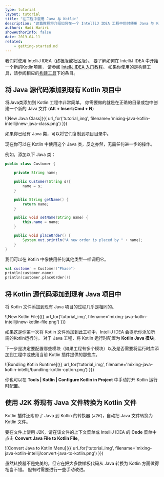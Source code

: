 ```yaml
---
type: tutorial
layout: tutorial
title: "在工程中混用 Java 与 Kotlin"
description: "这篇教程将介绍如何在一个 IntelliJ IDEA 工程中同时使用 Java 与 Kotlin。"
authors: Hadi Hariri
showAuthorInfo: false
date: 2019-04-11
related:
    - getting-started.md
---
```


我们将使用 IntelliJ IDEA（终极版或社区版）。 要了解如何在 IntelliJ IDEA 中开始一个新的Kotlin项目，
请参阅 [IntellJ IDEA 入门教程](getting-started.html)。 如果你使用的是构建工具，请参阅相应的[构建工具](build-tools.html)下的条目。

## 将 Java 源代码添加到现有 Kotlin 项目中
将Java类添加到 Kotlin 工程中非常简单。 你需要做的就是在正确的目录或包中创建一个新的 Java 文件 (__Alt + Insert__/__Cmd + N__)

![New Java Class]({{ url_for('tutorial_img', filename='mixing-java-kotlin-intellij/new-java-class.png') }})

如果你已经有 Java 类，可以将它们复制到项目目录中。

现在你可以在 Kotlin 中使用这个 Java 类，反之亦然，无需任何进一步的操作。

例如，添加以下 Java 类：

<div class="sample" markdown="1" theme="idea" mode="java">

``` java
public class Customer {

    private String name;

    public Customer(String s){
        name = s;
    }

    public String getName() {
        return name;
    }

    public void setName(String name) {
        this.name = name;
    }

    public void placeOrder() {
        System.out.println("A new order is placed by " + name);
    }
}
```
</div>

我们可以在 Kotlin 中像使用任何其他类型一样调用它。

<div class="sample" markdown="1" theme="idea" data-highlight-only>

```kotlin
val customer = Customer("Phase")
println(customer.name)
println(customer.placeOrder())
```
</div>


## 将 Kotlin 源代码添加到现有 Java 项目中
将 Kotlin 文件添加到现有 Java 项目的过程几乎是相同的。

![New Kotlin File]({{ url_for('tutorial_img', filename='mixing-java-kotlin-intellij/new-kotlin-file.png') }})

如果这是你第一次将 Kotlin 文件添加到此工程中，IntelliJ IDEA 会提示你添加所需的Kotlin运行时。
对于 Java 工程，将 Kotlin 运行时配置为 __Kotlin Java 模块__。

下一步是决定要配置哪些模块（如果工程有多个模块）以及是否需要将运行时库添加到工程中或使用当前 Kotlin 插件提供的那些库。

![Bundling Kotlin Runtime]({{ url_for('tutorial_img', filename='mixing-java-kotlin-intellij/bundling-kotlin-option.png') }})

你也可以在 __Tools \| Kotlin \| Configure Kotlin in Project__ 中手动打开 Kotlin 运行时配置。

## 使用 J2K 将现有 Java 文件转换为 Kotlin 文件

Kotlin 插件还附带了 Java 到 Kotlin 的转换器 (_J2K_)，自动把 Java 文件转换为 Kotlin 文件。

要在文件上使用 J2K，请在该文件的上下文菜单或 IntelliJ IDEA 的 __Code__ 菜单中点击 __Convert Java File to Kotlin File__。

![Convert Java to Kotlin Menu]({{ url_for('tutorial_img', filename='mixing-java-kotlin-intellij/convert-java-to-kotlin.png') }})

虽然转换器不是完美的，但它在把大多数样板代码从 Java 转换为 Kotlin 方面做得相当不错。 但有时需要进行一些手动改进。